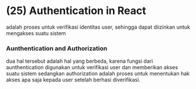 # (25) Authentication in React #
adalah proses untuk verifikasi identitas user, sehingga dapat diizinkan untuk mengakses suatu sistem
### Aunthentication and Authorization ###
dua hal tersebut adalah hal yang berbeda, karena fungsi dari aunthentication digunakan untuk verifikasi user dan memberikan akses suatu sistem sedangkan authorization adalah proses untuk menentukan hak akses apa saja kepada user  setelah berhasi diverifikasi.
